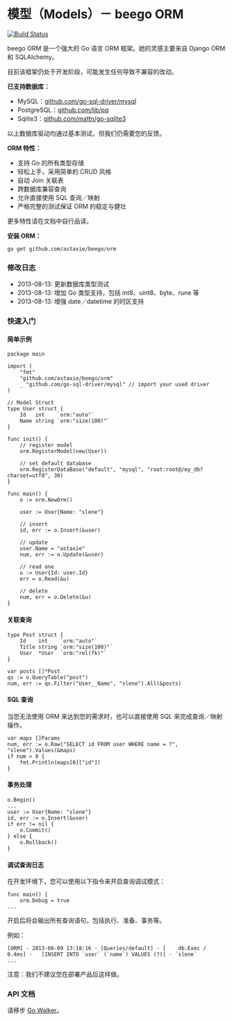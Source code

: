 # 模型（Models）－ beego ORM

[![Build Status](https://drone.io/github.com/astaxie/beego/status.png)](https://drone.io/github.com/astaxie/beego/latest)

beego ORM 是一个强大的 Go 语言 ORM 框架。她的灵感主要来自 Django ORM 和 SQLAlchemy。

目前该框架仍处于开发阶段，可能发生任何导致不兼容的改动。

**已支持数据库：**

* MySQL：[github.com/go-sql-driver/mysql](https://github.com/go-sql-driver/mysql)
* PostgreSQL：[github.com/lib/pq](https://github.com/lib/pq)
* Sqlite3：[github.com/mattn/go-sqlite3](https://github.com/mattn/go-sqlite3)

以上数据库驱动均通过基本测试，但我们仍需要您的反馈。

**ORM 特性：**

* 支持 Go 的所有类型存储
* 轻松上手，采用简单的 CRUD 风格
* 自动 Join 关联表
* 跨数据库兼容查询
* 允许直接使用 SQL 查询／映射
* 严格完整的测试保证 ORM 的稳定与健壮

更多特性请在文档中自行品读。

**安装 ORM：**

	go get github.com/astaxie/beego/orm

### 修改日志

* 2013-08-13: 更新数据库类型测试
* 2013-08-13: 增加 Go 类型支持，包括 int8、uint8、byte、rune 等
* 2013-08-13: 增强 date／datetime 的时区支持

### 快速入门

#### 简单示例

	package main

	import (
		"fmt"
		"github.com/astaxie/beego/orm"
		_ "github.com/go-sql-driver/mysql" // import your used driver
	)

	// Model Struct
	type User struct {
		Id   int    `orm:"auto"`
		Name string `orm:"size(100)"`
	}

	func init() {
		// register model
		orm.RegisterModel(new(User))

		// set default database
		orm.RegisterDataBase("default", "mysql", "root:root@/my_db?charset=utf8", 30)
	}

	func main() {
		o := orm.NewOrm()

		user := User{Name: "slene"}

		// insert
		id, err := o.Insert(&user)

		// update
		user.Name = "astaxie"
		num, err := o.Update(&user)

		// read one
		u := User{Id: user.Id}
		err = o.Read(&u)

		// delete
		num, err = o.Delete(&u)	
	}
	
#### 关联查询

	type Post struct {
		Id    int    `orm:"auto"`
		Title string `orm:"size(100)"`
		User  *User  `orm:"rel(fk)"`
	}

	var posts []*Post
	qs := o.QueryTable("post")
	num, err := qs.Filter("User__Name", "slene").All(&posts)

#### SQL 查询

当您无法使用 ORM 来达到您的需求时，也可以直接使用 SQL 来完成查询／映射操作。

	var maps []Params
	num, err := o.Raw("SELECT id FROM user WHERE name = ?", "slene").Values(&maps)
	if num > 0 {
		fmt.Println(maps[0]["id"])
	}

#### 事务处理

	o.Begin()
	...
	user := User{Name: "slene"}
	id, err := o.Insert(&user)
	if err != nil {
		o.Commit()
	} else {
		o.Rollback()
	}

#### 调试查询日志

在开发环境下，您可以使用以下指令来开启查询调试模式：

	func main() {
		orm.Debug = true
	...

开启后将会输出所有查询语句，包括执行、准备、事务等。

例如：

	[ORM] - 2013-08-09 13:18:16 - [Queries/default] - [    db.Exec /     0.4ms] - 	[INSERT INTO `user` (`name`) VALUES (?)] - `slene`
	...

注意：我们不建议您在部署产品后这样做。

### API 文档

请移步 [Go Walker](http://gowalker.org/github.com/astaxie/beego/orm)。
